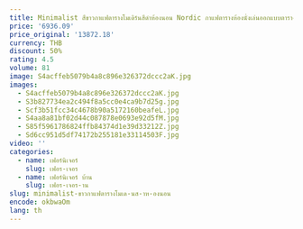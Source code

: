 ```yaml
---
title: Minimalist สีขาวกาแฟตารางโมเดิร์นสีดําห้องนอน Nordic กาแฟตารางห้องนั่งเล่นออกแบบตาราง Basse Nordic เฟอร์นิเจอร์
price: '6936.09'
price_original: '13872.18'
currency: THB
discount: 50%
rating: 4.5
volume: 81
image: S4acffeb5079b4a8c896e326372dccc2aK.jpg
images:
  - S4acffeb5079b4a8c896e326372dccc2aK.jpg
  - S3b827734ea2c494f8a5cc0e4ca9b7d25g.jpg
  - Scf3b51fcc34c4678b90a5172160beafeL.jpg
  - S4aa8a81bf02d44c087878e0693e92d5fM.jpg
  - S85f5961786824ffb84374d1e39d33212Z.jpg
  - Sd6cc951d5df74172b255181e33114503F.jpg
video: ''
categories:
  - name: เฟอร์นิเจอร์
    slug: เฟอร-เจอร
  - name: เฟอร์นิเจอร์ บ้าน
    slug: เฟอร-เจอร-าน
slug: minimalist-ขาวกาแฟตารางโมเด-นส-าห-องนอน
encode: okbwaOm
lang: th
---
```

  